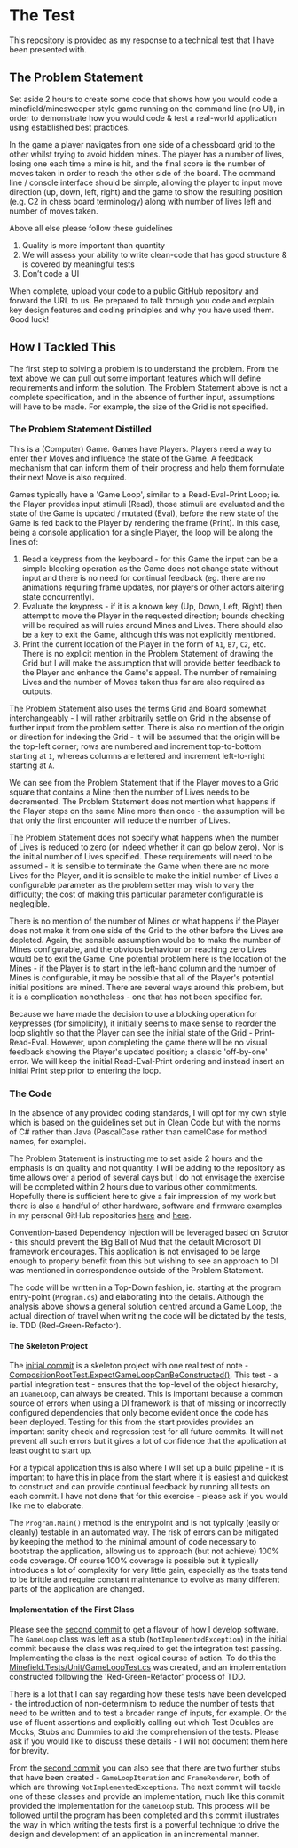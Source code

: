 # The Test
This repository is provided as my response to a technical test that I have been presented with.

## The Problem Statement
Set aside 2 hours to create some code that shows how you would code a minefield/minesweeper style game running on the command line (no UI), in order to demonstrate how you would code & test a real-world application using established best practices.

In the game a player navigates from one side of a chessboard grid to the other whilst trying to avoid hidden mines. The player has a number of lives, losing one each time a mine is hit, and the final score is the number of moves taken in order to reach the other side of the board.  The command line / console interface should be simple, allowing the player to input move direction (up, down, left, right) and the game to show the resulting position (e.g. C2 in chess board terminology) along with number of lives left and number of moves taken.

Above all else please follow these guidelines
1. Quality is more important than quantity
2. We will assess your ability to write clean-code that has good structure & is covered by meaningful tests
3. Don’t code a UI

When complete, upload your code to a public GitHub repository and forward the URL to us.
Be prepared to talk through you code and explain key design features and coding principles and why you have used them.
Good luck!

## How I Tackled This
The first step to solving a problem is to understand the problem.  From the text above we can pull out some important features which will define requirements and inform the solution.  The Problem Statement above is not a complete specification, and in the absence of further input, assumptions will have to be made.  For example, the size of the Grid is not specified.

### The Problem Statement Distilled
This is a (Computer) Game.  Games have Players.  Players need a way to enter their Moves and influence the state of the Game.  A feedback mechanism that can inform them of their progress and help them formulate their next Move is also required.

Games typically have a 'Game Loop', similar to a Read-Eval-Print Loop; ie. the Player provides input stimuli (Read), those stimuli are evaluated and the state of the Game is updated / mutated (Eval), before the new state of the Game is fed back to the Player by rendering the frame (Print).  In this case, being a console application for a single Player, the loop will be along the lines of:
1. Read a keypress from the keyboard - for this Game the input can be a simple blocking operation as the Game does not change state without input and there is no need for continual feedback (eg. there are no animations requiring frame updates, nor players or other actors altering state concurrently).
2. Evaluate the keypress - if it is a known key (Up, Down, Left, Right) then attempt to move the Player in the requested direction; bounds checking will be required as will rules around Mines and Lives.  There should also be a key to exit the Game, although this was not explicitly mentioned.
3. Print the current location of the Player in the form of `A1`, `B7`, `C2`, etc.  There is no explicit mention in the Problem Statement of drawing the Grid but I will make the assumption that will provide better feedback to the Player and enhance the Game's appeal.  The number of remaining Lives and the number of Moves taken thus far are also required as outputs.

The Problem Statement also uses the terms Grid and Board somewhat interchangeably - I will rather arbitrarily settle on Grid in the absense of further input from the problem setter.  There is also no mention of the origin or direction for indexing the Grid - it will be assumed that the origin will be the top-left corner; rows are numbered and increment top-to-bottom starting at `1`, whereas columns are lettered and increment left-to-right starting at `A`.

We can see from the Problem Statement that if the Player moves to a Grid square that contains a Mine then the number of Lives needs to be decremented.  The Problem Statement does not mention what happens if the Player steps on the same Mine more than once - the assumption will be that only the first encounter will reduce the number of Lives.

The Problem Statement does not specify what happens when the number of Lives is reduced to zero (or indeed whether it can go below zero).  Nor is the initial number of Lives specified.  These requirements will need to be assumed - it is sensible to terminate the Game when there are no more Lives for the Player, and it is sensible to make the initial number of Lives a configurable parameter as the problem setter may wish to vary the difficulty; the cost of making this particular parameter configurable is neglegible.

There is no mention of the number of Mines or what happens if the Player does not make it from one side of the Grid to the other before the Lives are depleted.  Again, the sensible assumption would be to make the number of Mines configurable, and the obvious behaviour on reaching zero Lives would be to exit the Game.  One potential problem here is the location of the Mines - if the Player is to start in the left-hand column and the number of Mines is configurable, it may be possible that all of the Player's potential initial positions are mined.  There are several ways around this problem, but it is a complication nonetheless - one that has not been specified for.

Because we have made the decision to use a blocking operation for keypresses (for simplicity), it initially seems to make sense to reorder the loop slightly so that the Player can see the initial state of the Grid - Print-Read-Eval.  However, upon completing the game there will be no visual feedback showing the Player's updated position; a classic 'off-by-one' error.  We will keep the initial Read-Eval-Print ordering and instead insert an initial Print step prior to entering the loop.

### The Code
In the absence of any provided coding standards, I will opt for my own style which is based on the guidelines set out in Clean Code but with the norms of C# rather than Java (PascalCase rather than camelCase for method names, for example).

The Problem Statement is instructing me to set aside 2 hours and the emphasis is on quality and not quantity.  I will be adding to the repository as time allows over a period of several days but I do not envisage the exercise will be completed within 2 hours due to various other commitments.  Hopefully there is sufficient here to give a fair impression of my work but there is also a handful of other hardware, software and firmware examples in my personal GitHub repositories [here](https://github.com/pete-restall) and [here](https://githum.com/lophtware).

Convention-based Dependency Injection will be leveraged based on Scrutor - this should prevent the Big Ball of Mud that the default Microsoft DI framework encourages.  This application is not envisaged to be large enough to properly benefit from this but wishing to see an approach to DI was mentioned in correspondence outside of the Problem Statement.

The code will be written in a Top-Down fashion, ie. starting at the program entry-point (`Program.cs`) and elaborating into the details.  Although the analysis above shows a general solution centred around a Game Loop, the actual direction of travel when writing the code will be dictated by the tests, ie. TDD (Red-Green-Refactor).

#### The Skeleton Project
The [initial commit](commit/1b75f5eccbac275d8a436e229cff1bc2f588316b) is a skeleton project with one real test of note - [CompositionRootTest.ExpectGameLoopCanBeConstructed()](commit/1b75f5eccbac275d8a436e229cff1bc2f588316b#diff-a104468f7230f927ada955df691f90113c1453b4e4416f531d25514a7a4fe5a8).  This test - a partial integration test - ensures that the top-level of the object hierarchy, an `IGameLoop`, can always be created.  This is important because a common source of errors when using a DI framework is that of missing or incorrectly configured dependencies that only become evident once the code has been deployed.  Testing for this from the start provides provides an important sanity check and regression test for all future commits.  It will not prevent all such errors but it gives a lot of confidence that the application at least ought to start up.

For a typical application this is also where I will set up a build pipeline - it is important to have this in place from the start where it is easiest and quickest to construct and can provide continual feedback by running all tests on each commit.  I have not done that for this exercise - please ask if you would like me to elaborate.

The `Program.Main()` method is the entrypoint and is not typically (easily or cleanly) testable in an automated way.  The risk of errors can be mitigated by keeping the method to the minimal amount of code necessary to bootstrap the application, allowing us to approach (but not achieve) 100% code coverage.  Of course 100% coverage is possible but it typically introduces a lot of complexity for very little gain, especially as the tests tend to be brittle and require constant maintenance to evolve as many different parts of the application are changed.

#### Implementation of the First Class
Please see the [second commit](commit/50b841fc02318ad939a1c772586afdce55fb4583) to get a flavour of how I develop software.  The `GameLoop` class was left as a stub (`NotImplementedException`) in the initial commit because the class was required to get the integration test passing.  Implementing the class is the next logical course of action.  To do this the [Minefield.Tests/Unit/GameLoopTest.cs](commit/50b841fc02318ad939a1c772586afdce55fb4583#diff-8cbe7896996cf22ef7b824536c3c296c4d316e4e662a1b461326e71ae8627581) was created, and an implementation constructed following the 'Red-Green-Refactor' process of TDD.

There is a lot that I can say regarding how these tests have been developed - the introduction of non-determinism to reduce the number of tests that need to be written and to test a broader range of inputs, for example.  Or the use of fluent assertions and explicitly calling out which Test Doubles are Mocks, Stubs and Dummies to aid the comprehension of the tests.  Please ask if you would like to discuss these details - I will not document them here for brevity.

From the [second commit](commit/50b841fc02318ad939a1c772586afdce55fb4583) you can also see that there are two further stubs that have been created - `GameLoopIteration` and `FrameRenderer`, both of which are throwing `NotImplementedExceptions`.  The next commit will tackle one of these classes and provide an implementation, much like this commit provided the implementation for the `GameLoop` stub.  This process will be followed until the program has been completed and this commit illustrates the way in which writing the tests first is a powerful technique to drive the design and development of an application in an incremental manner.
